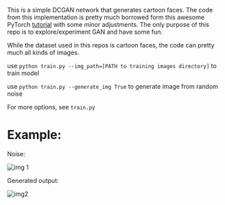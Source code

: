 This is a simple DCGAN network that generates cartoon faces. The code from this implementation is pretty much borrowed form this awesome PyTorch [tutorial](https://pytorch.org/tutorials/beginner/dcgan_faces_tutorial.html) with some minor adjustments. The only purpose of this repo is to explore/experiment GAN and have some fun. 

While the dataset used in this repos is cartoon faces, the code can pretty much all kinds of images.

use `python train.py --img_path=[PATH to training images directory]` to train model

use `python train.py --generate_img True` to generate image from random noise 

For more options, see `train.py`

# Example:

Noise:

![img 1](https://user-images.githubusercontent.com/29159878/83233879-96d84900-a1b9-11ea-9dd7-f3bb5ea893f3.jpg)

Generated output:

![img2](https://user-images.githubusercontent.com/29159878/83233900-9b9cfd00-a1b9-11ea-94eb-886e7ea1fb83.jpg)